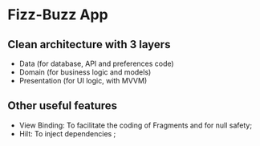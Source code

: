# Fizz-Buzz App

## Clean architecture with 3 layers
- Data (for database, API and preferences code)
- Domain (for business logic and models)
- Presentation (for UI logic, with MVVM)

## Other useful features
- View Binding: To facilitate the coding of Fragments and for null safety;
- Hilt: To inject dependencies ;